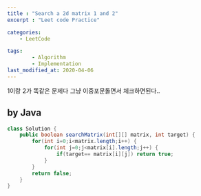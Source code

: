 ```yaml
---
title : "Search a 2d matrix 1 and 2"
excerpt : "Leet code Practice"

categories:
    - LeetCode

tags:
        - Algorithm
        - Implementation
last_modified_at: 2020-04-06
---
```


1이랑 2가 똑같은 문제다
그냥 이중포문돌면서 체크하면된다..

## by Java

```java
class Solution {
    public boolean searchMatrix(int[][] matrix, int target) {
        for(int i=0;i<matrix.length;i++) {
            for(int j=0;j<matrix[i].length;j++) {
                if(target== matrix[i][j]) return true;
            }
        }
        return false;
    }
}
```